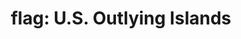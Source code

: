 ---
layout: smileys&emotion
title: "flag: U.S. Outlying Islands"
emoji: flag_us_outlying_islands
permalink: 🇺🇲.html
image: assets/img/3moji/flag_us_outlying_islands.png
---